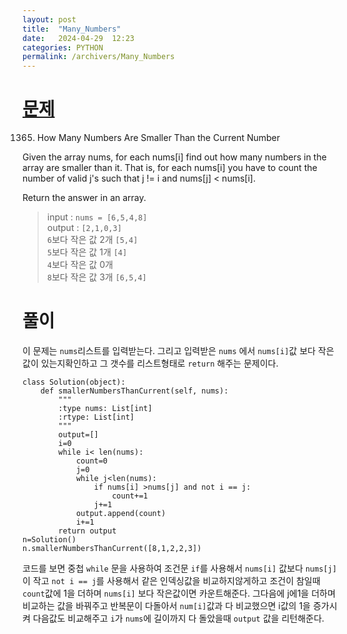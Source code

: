 ```yaml
---
layout: post
title:  "Many_Numbers"
date:   2024-04-29  12:23
categories: PYTHON
permalink: /archivers/Many_Numbers
---
```


[문제]:https://leetcode.com/problems/how-many-numbers-are-smaller-than-the-current-number/description/
# [문제]

1365. How Many Numbers Are Smaller Than the Current Number

Given the array nums, for each nums[i] find out how many numbers in the array are smaller than it. That is, for each nums[i] you have to count the number of valid j's such that j != i and nums[j] < nums[i].

Return the answer in an array.

>input  : `nums = [6,5,4,8]`  
>output  : `[2,1,0,3]`   
>`6`보다 작은 값 2개 `[5,4]`   
>`5`보다 작은 값 1개 `[4]`   
>`4`보다 작은 값 0개   
>`8`보다 작은 값 3개 `[6,5,4]`   

# 풀이

이 문제는 `nums`리스트를 입력받는다. 그리고 입력받은 `nums` 에서 `nums[i]`값 보다 작은 값이 있는지확인하고 그 갯수를 리스트형태로 `return` 해주는 문제이다.

```
class Solution(object):
    def smallerNumbersThanCurrent(self, nums):
        """
        :type nums: List[int]
        :rtype: List[int]
        """
        output=[]
        i=0
        while i< len(nums):
            count=0
            j=0
            while j<len(nums):
                if nums[i] >nums[j] and not i == j:
                    count+=1
                j+=1
            output.append(count)
            i+=1
        return output
n=Solution()
n.smallerNumbersThanCurrent([8,1,2,2,3])
```

코드를 보면 중첩 `while` 문을 사용하여 조건문 `if`를 사용해서 `nums[i]` 값보다 `nums[j]`이 작고 `not i == j`를 사용해서 같은 인덱싱값을 
비교하지않게하고 조건이 참일때 `count`값에 1을 더하며 `nums[i]` 보다 작은값이면 카운트해준다. 그다음에 j에1을 더하며 비교하는 값을 바꿔주고
반복문이 다돌아서 `num[i]`값과 다 비교했으면 i값의 1을 증가시켜 다음값도 비교해주고 `i`가 `nums`에 길이까지 다 돌았을때 `output` 값을 리턴해준다.
